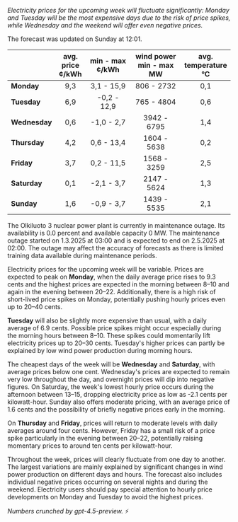 *Electricity prices for the upcoming week will fluctuate significantly: Monday and Tuesday will be the most expensive days due to the risk of price spikes, while Wednesday and the weekend will offer even negative prices.*

The forecast was updated on Sunday at 12:01.

|              | avg.<br>price<br>¢/kWh | min - max<br>¢/kWh | wind power<br>min - max<br>MW | avg.<br>temperature<br>°C |
|:-------------|:----------------:|:----------------:|:----------------------------:|:--------------------------:|
| **Monday**   |        9,3       |      3,1 - 15,9      |          806 - 2732          |             0,1            |
| **Tuesday**  |        6,9       |     -0,2 - 12,9      |          765 - 4804          |             0,6            |
| **Wednesday**|        0,6       |     -1,0 - 2,7       |         3942 - 6795          |             1,4            |
| **Thursday** |        4,2       |      0,6 - 13,4      |         1604 - 5638          |             0,2            |
| **Friday**   |        3,7       |      0,2 - 11,5      |         1568 - 3259          |             2,5            |
| **Saturday** |        0,1       |     -2,1 - 3,7       |         2147 - 5624          |             1,3            |
| **Sunday**   |        1,6       |     -0,9 - 3,7       |         1439 - 5535          |             2,1            |

The Olkiluoto 3 nuclear power plant is currently in maintenance outage. Its availability is 0.0 percent and available capacity 0 MW. The maintenance outage started on 1.3.2025 at 03:00 and is expected to end on 2.5.2025 at 02:00. The outage may affect the accuracy of forecasts as there is limited training data available during maintenance periods.

Electricity prices for the upcoming week will be variable. Prices are expected to peak on **Monday**, when the daily average price rises to 9.3 cents and the highest prices are expected in the morning between 8–10 and again in the evening between 20–22. Additionally, there is a high risk of short-lived price spikes on Monday, potentially pushing hourly prices even up to 20–40 cents.

**Tuesday** will also be slightly more expensive than usual, with a daily average of 6.9 cents. Possible price spikes might occur especially during the morning hours between 8–10. These spikes could momentarily lift electricity prices up to 20–30 cents. Tuesday's higher prices can partly be explained by low wind power production during morning hours.

The cheapest days of the week will be **Wednesday** and **Saturday**, with average prices below one cent. Wednesday's prices are expected to remain very low throughout the day, and overnight prices will dip into negative figures. On Saturday, the week's lowest hourly price occurs during the afternoon between 13–15, dropping electricity price as low as -2.1 cents per kilowatt-hour. Sunday also offers moderate pricing, with an average price of 1.6 cents and the possibility of briefly negative prices early in the morning.

On **Thursday** and **Friday**, prices will return to moderate levels with daily averages around four cents. However, Friday has a small risk of a price spike particularly in the evening between 20–22, potentially raising momentary prices to around ten cents per kilowatt-hour.

Throughout the week, prices will clearly fluctuate from one day to another. The largest variations are mainly explained by significant changes in wind power production on different days and hours. The forecast also includes individual negative prices occurring on several nights and during the weekend. Electricity users should pay special attention to hourly price developments on Monday and Tuesday to avoid the highest prices.

*Numbers crunched by gpt-4.5-preview.* ⚡
